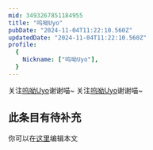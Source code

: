 ```yaml
---
mid: 3493267851184955
title: "呜呦Uyo"
pubDate: "2024-11-04T11:22:10.560Z"
updatedDate: "2024-11-04T11:22:10.560Z"
profile:
  {
    Nickname: ["呜呦Uyo"],
  }
---
```


关注[呜呦Uyo](https://space.bilibili.com/3493267851184955)谢谢喵~ 关注[呜呦Uyo](https://space.bilibili.com/3493267851184955)谢谢喵~

## 此条目有待补充
你可以在[这里](https://github.com/Yuhanawa/VTuber.ICU/edit/master/src/content/v/呜呦Uyo/index.md)编辑本文
